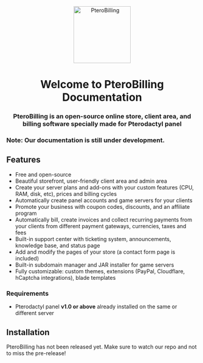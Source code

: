 <div align="center">
    <img src="https://raw.githubusercontent.com/pterobilling/pterobilling/master/.github/icon_blue.png" alt="PteroBilling" width="150px">
    <h1>Welcome to PteroBilling Documentation</h1>
    <h3>PteroBilling is an open-source online store, client area, and billing software specially made for Pterodactyl panel</h3>
</div>

### Note: Our documentation is still under development.

## Features
- Free and open-source
- Beautiful storefront, user-friendly client area and admin area
- Create your server plans and add-ons with your custom features (CPU, RAM, disk, etc), prices and billing cycles
- Automatically create panel accounts and game servers for your clients
- Promote your business with coupon codes, discounts, and an affiliate program
- Automatically bill, create invoices and collect recurring payments from your clients from different payment gateways, currencies, taxes and fees
- Built-in support center with ticketing system, announcements, knowledge base, and status page
- Add and modify the pages of your store (a contact form page is included)
- Built-in subdomain manager and JAR installer for game servers
- Fully customizable: custom themes, extensions (PayPal, Cloudflare, hCaptcha integrations), blade templates

### Requirements
- Pterodactyl panel **v1.0 or above** already installed on the same or different server

## Installation
PteroBilling has not been released yet. Make sure to watch our repo and not to miss the pre-release!
